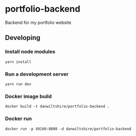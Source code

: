 # portfolio-backend
Backend for my portfolio website

## Developing

### Install node modules
`yarn install`

### Run a development server
`yarn run dev`

### Docker image build
`docker build -t danwiltshire/portfolio-backend .`

### Docker run
`docker run -p 49160:8080 -d danwiltshire/portfolio-backend`